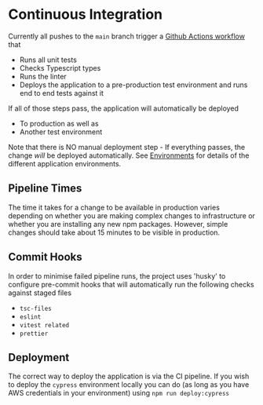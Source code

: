 # Continuous Integration

Currently all pushes to the `main` branch trigger a [Github Actions workflow](https://github.com/the-nutritionist-mcr/online/actions/workflows/main.yml) that

- Runs all unit tests
- Checks Typescript types
- Runs the linter
- Deploys the application to a pre-production test environment and runs end to end tests against it

If all of those steps pass, the application will automatically be deployed

- To production as well as
- Another test environment

Note that there is NO manual deployment step - If everything passes, the change _will_ be deployed automatically. See [Environments](./environments.md) for details of the different application environments.

## Pipeline Times

The time it takes for a change to be available in production varies depending on whether you are making complex changes to infrastructure or whether you are installing any new npm packages. However, simple changes should take about 15 minutes to be visible in production.

## Commit Hooks

In order to minimise failed pipeline runs, the project uses 'husky' to configure pre-commit hooks that will automatically run the following checks against staged files

- `tsc-files`
- `eslint`
- `vitest related`
- `prettier`

## Deployment

The correct way to deploy the application is via the CI pipeline. If you wish to deploy the `cypress` environment locally you can do (as long as you have AWS credentials in your environment) using `npm run deploy:cypress`
